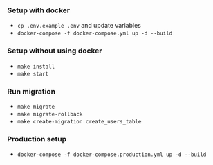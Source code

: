 ### Setup with docker

- `cp .env.example .env` and update variables
- `docker-compose -f docker-compose.yml up -d --build`

### Setup without using docker

- `make install`
- `make start`

### Run migration

- `make migrate`
- `make migrate-rollback`
- `make create-migration create_users_table`

### Production setup

- `docker-compose -f docker-compose.production.yml up -d --build`
